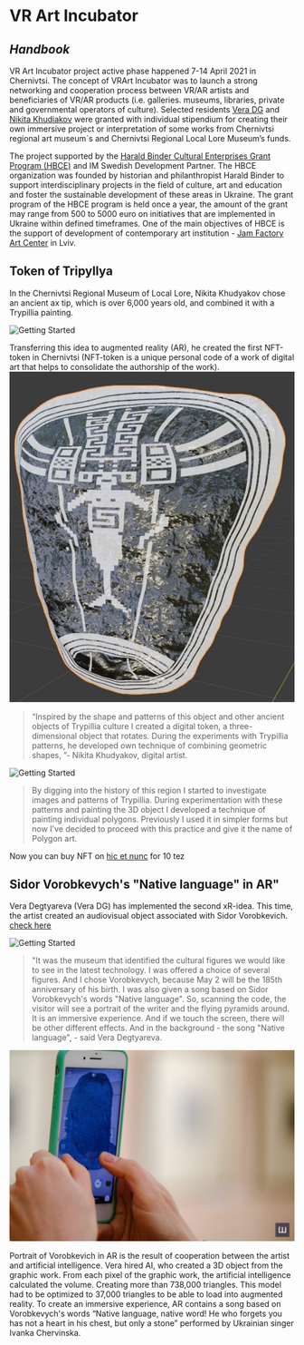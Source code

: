 # VR Art Incubator
## _Handbook_

VR Art Incubator project active phase happened 7-14 April 2021 in Chernivtsi. The concept of VRArt Incubator was to launch a strong networking and cooperation process between VR/AR artists and beneficiaries of VR/AR products (i.e. galleries. museums, libraries, private and governmental operators of culture). Selected residents [Vera DG](https://www.facebook.com/verunja.dg) and [Nikita Khudiakov](https://www.facebook.com/voobrazhenie) were granted with individual stipendium for creating their own immersive project or interpretation of some works from Chernivtsi regional art museum`s and Chernivtsi Regional Local Lore Museum’s funds.

The project supported by the [Harald Binder Cultural Enterprises Grant Program (HBCE)](www.hbce.com.ua) and IM Swedish Development Partner. The HBCE organization was founded by historian and philanthropist Harald Binder to support interdisciplinary projects in the field of culture, art and education and foster the sustainable development of these areas in Ukraine. The grant program of the HBCE program is held once a year, the amount of the grant may range from 500 to 5000 euro on initiatives that are implemented in Ukraine within defined timeframes. One of the main objectives of HBCE is the support of development of contemporary art institution - [Jam Factory Art Center](http://www.jamfactory.ua/) in Lviv.


## Token of Tripyllya

In the Chernivtsi Regional Museum of Local Lore, Nikita Khudyakov chose an ancient ax tip, which is over 6,000 years old, and combined it with a Trypillia painting.

![Getting Started](https://www.freeboid.com/wp-content/uploads/2021/04/1.jpg)

Transferring this idea to augmented reality (AR), he created the first NFT-token in Chernivtsi (NFT-token is a unique personal code of a work of digital art that helps to consolidate the authorship of the work). 
![Getting Started](assets/photo_2021-04-11_22-29-19.jpg)

>“Inspired by the shape and patterns of this object and other ancient objects of Trypillia culture I created a digital token, a three-dimensional object that rotates. During the experiments with Trypillia patterns, he developed own technique of combining geometric shapes, ”- Nikita Khudyakov, digital artist.

![Getting Started](assets/IMG_4311.gif)

>By digging into the history of this region I started to investigate images and patterns of Trypillia. During experimentation with these patterns and painting the 3D object I developed a technique of painting individual polygons. Previously I used it in simpler forms but now I’ve decided to proceed with this practice and give it the name of Polygon art.

Now you can buy NFT on [hic et nunc](https://www.hicetnunc.xyz/objkt/30361)  for 10 tez

## Sidor Vorobkevych's "Native language" in AR"

Vera Degtyareva (Vera DG) has implemented the second xR-idea. This time, the artist created an audiovisual object associated with Sidor Vorobkevich.
[check here](https://www.instagram.com/ar/281593206853837/)

![Getting Started](assets/IMG_1324.gif)

>"It was the museum that identified the cultural figures we would like to see in the latest technology. I was offered a choice of several figures. And I chose Vorobkevych, because May 2 will be the 185th anniversary of his birth. I was also given a song based on Sidor Vorobkevych's words "Native language". So, scanning the code, the visitor will see a portrait of the writer and the flying pyramids around. It is an immersive experience. And if we touch the screen, there will be other different effects. And in the background - the song "Native language", - said Vera Degtyareva.

![Getting Started](assets/DSCF6773-1024x683.jpg)

Portrait of Vorobkevich in AR is the result of cooperation between the artist and artificial intelligence.
Vera hired AI, who created a 3D object from the graphic work. From each pixel of the graphic work, the artificial intelligence calculated the volume. Creating more than 738,000 triangles. This model had to be optimized to 37,000 triangles to be able to load into augmented reality. To create an immersive experience, AR contains a song based on Vorobkevych's words “Native language, native word! He who forgets you has not a heart in his chest, but only a stone” performed by Ukrainian singer Ivanka Chervinska.



